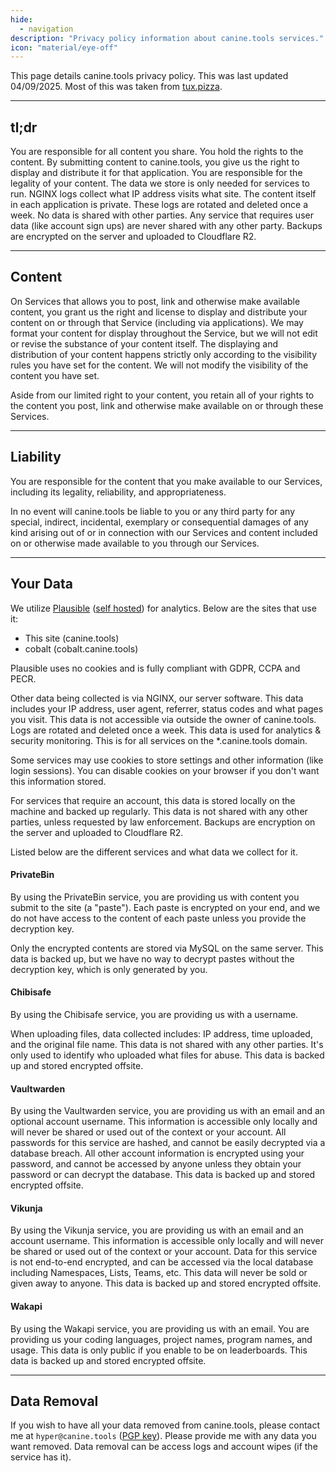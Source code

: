 ```yaml
---
hide:
  - navigation
description: "Privacy policy information about canine.tools services."
icon: "material/eye-off"
---
```

This page details canine.tools privacy policy. This was last updated 04/09/2025. Most of this was taken from [tux.pizza](https://tux.pizza).

---

## tl;dr
You are responsible for all content you share. You hold the rights to the content. By submitting content to canine.tools, you give us the right to display and distribute it for that application. You are responsible for the legality of your content. The data we store is only needed for services to run. NGINX logs collect what IP address visits what site. The content itself in each application is private. These logs are rotated and deleted once a week. No data is shared with other parties. Any service that requires user data (like account sign ups) are never shared with any other party. Backups are encrypted on the server and uploaded to Cloudflare R2.

---

## Content
On Services that allows you to post, link and otherwise make available content, you grant us the right and license to display and distribute your content on or through that Service (including via applications). We may format your content for display throughout the Service, but we will not edit or revise the substance of your content itself. The displaying and distribution of your content happens strictly only according to the visibility rules you have set for the content. We will not modify the visibility of the content you have set.

Aside from our limited right to your content, you retain all of your rights to the content you post, link and otherwise make available on or through these Services.

---

## Liability
You are responsible for the content that you make available to our Services, including its legality, reliability, and appropriateness.

In no event will canine.tools be liable to you or any third party for any special, indirect, incidental, exemplary or consequential damages of any kind arising out of or in connection with our Services and content included on or otherwise made available to you through our Services.

---

## Your Data
We utilize [Plausible](https://plausible.io/) ([self hosted](https://plausible.canine.tools/)) for analytics. Below are the sites that use it:
* This site (canine.tools)
* cobalt (cobalt.canine.tools)

Plausible uses no cookies and is fully compliant with GDPR, CCPA and PECR.

Other data being collected is via NGINX, our server software. This data includes your IP address, user agent, referrer, status codes and what pages you visit. This data is not accessible via outside the owner of canine.tools. Logs are rotated and deleted once a week. This data is used for analytics & security monitoring. This is for all services on the *.canine.tools domain.

Some services may use cookies to store settings and other information (like login sessions). You can disable cookies on your browser if you don't want this information stored.

For services that require an account, this data is stored locally on the machine and backed up regularly. This data is not shared with any other parties, unless requested by law enforcement. Backups are encryption on the server and uploaded to Cloudflare R2.

Listed below are the different services and what data we collect for it.

#### PrivateBin
By using the PrivateBin service, you are providing us with content you submit to the site (a "paste"). Each paste is encrypted on your end, and we do not have access to the content of each paste unless you provide the decryption key.

Only the encrypted contents are stored via MySQL on the same server. This data is backed up, but we have no way to decrypt pastes without the decryption key, which is only generated by you.

#### Chibisafe
By using the Chibisafe service, you are providing us with a username.

When uploading files, data collected includes: IP address, time uploaded, and the original file name. This data is not shared with any other parties. It's only used to identify who uploaded what files for abuse. This data is backed up and stored encrypted offsite.

#### Vaultwarden
By using the Vaultwarden service, you are providing us with an email and an optional account username. This information is accessible only locally and will never be shared or used out of the context or your account. All passwords for this service are hashed, and cannot be easily decrypted via a database breach. All other account information is encrypted using your password, and cannot be accessed by anyone unless they obtain your password or can decrypt the database. This data is backed up and stored encrypted offsite.

#### Vikunja
By using the Vikunja service, you are providing us with an email and an account username. This information is accessible only locally and will never be shared or used out of the context or your account. Data for this service is not end-to-end encrypted, and can be accessed via the local database including Namespaces, Lists, Teams, etc. This data will never be sold or given away to anyone. This data is backed up and stored encrypted offsite.

#### Wakapi
By using the Wakapi service, you are providing us with an email. You are providing us your coding languages, project names, program names, and usage. This data is only public if you enable to be on leaderboards. This data is backed up and stored encrypted offsite.

---

## Data Removal
If you wish to have all your data removed from canine.tools, please contact me at `hyper@canine.tools` ([PGP key](../assets/hyper@canine.tools.asc)). Please provide me with any data you want removed. Data removal can be access logs and account wipes (if the service has it).